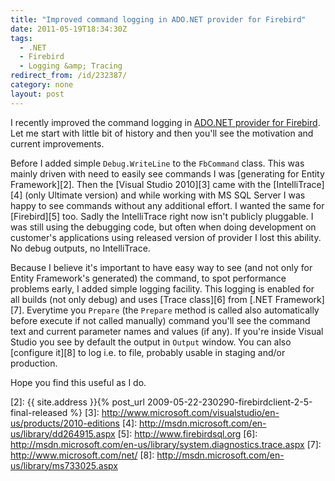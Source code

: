 ```yaml
---
title: "Improved command logging in ADO.NET provider for Firebird"
date: 2011-05-19T18:34:30Z
tags:
  - .NET
  - Firebird
  - Logging &amp; Tracing
redirect_from: /id/232387/
category: none
layout: post
---
```

I recently improved the command logging in [ADO.NET provider for Firebird][1]. Let me start with little bit of history and then you'll see the motivation and current improvements.

Before I added simple `Debug.WriteLine` to the `FbCommand` class. This was mainly driven with need to easily see commands I was [generating for Entity Framework][2]. Then the [Visual Studio 2010][3] came with the [IntelliTrace][4] (only Ultimate version) and while working with MS SQL Server I was happy to see commands without any additional effort. I wanted the same for [Firebird][5] too. Sadly the IntelliTrace right now isn't publicly pluggable. I was still using the debugging code, but often when doing development on customer's applications using released version of provider I lost this ability. No debug outputs, no IntelliTrace.

Because I believe it's important to have easy way to see (and not only for Entity Framework's generated) the command, to spot performance problems early, I added simple logging facility. This logging is enabled for all builds (not only debug) and uses [Trace class][6] from [.NET Framework][7]. Everytime you `Prepare` (the `Prepare` method is called also automatically before execute if not called manually) command you'll see the command text and current parameter names and values (if any). If you're inside Visual Studio you see by default the output in `Output` window. You can also [configure it][8] to log i.e. to file, probably usable in staging and/or production.

Hope you find this useful as I do.

[1]: http://www.firebirdsql.org/index.php?op=files&id=netprovider
[2]: {{ site.address }}{% post_url 2009-05-22-230290-firebirdclient-2-5-final-released %}
[3]: http://www.microsoft.com/visualstudio/en-us/products/2010-editions
[4]: http://msdn.microsoft.com/en-us/library/dd264915.aspx
[5]: http://www.firebirdsql.org
[6]: http://msdn.microsoft.com/en-us/library/system.diagnostics.trace.aspx
[7]: http://www.microsoft.com/net/
[8]: http://msdn.microsoft.com/en-us/library/ms733025.aspx